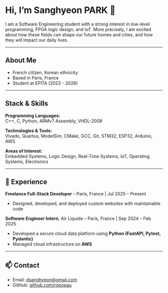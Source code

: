 # Hi, I’m Sanghyeon PARK 👋

I am a Software Engineering student with a strong interest in low-level programming, FPGA logic design, and IoT.
More precisely, I am excited about how these fields can shape our future homes and cities, and how they will impact our daily lives.

---

## About Me
- French citizen, Korean ethnicity
- Based in Paris, France
- Student at EPITA (2023 - 2026)

---

##  Stack & Skills

**Programming Languages:**  
C++, C, Python, ARMv7 Assembly, VHDL-2008  

**Technologies & Tools:**  
Vivado, Quartus, ModelSim, CMake, GCC, Git, STM32, ESP32, Arduino, AWS  

**Areas of Interest:**  
Embedded Systems, Logic Design, Real-Time Systems, IoT, Operating Systems, Electronics  

---

## 💼 Experience

**Freelance Full-Stack Developer** – Paris, France | Jul 2025 – Present  
- Designed, developed, and deployed custom websites with maintainable code  

**Software Engineer Intern**, Air Liquide – Paris, France | Sep 2024 – Feb 2025  
- Developed a secure cloud data platform using **Python (FastAPI, Pytest, Pydantic)**  
- Managed cloud infrastructure on **AWS**  


---

## 📫 Contact
- Email: [dsanghyeon@gmail.com](mailto:dsanghyeon@gmail.com)  
- GitHub: [github.com/ropopau](https://github.com/ropopau)  
